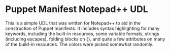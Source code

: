 Puppet Manifest Notepad++ UDL
==========

This is a simple UDL that was written for Notepad++ to aid in the construction of Puppet manifests. It includes syntax highlighting for many keywords, including the built-in resources, some variable formats, strings (including escapes), folding blocks on {}, and quite a few attributes on many of the build-in resources. The colors were picked somewhat randomly.